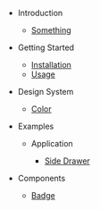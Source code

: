 * Introduction

  * [Something](components/something.md)

* Getting Started

  * [Installation](getting-started/installation.md)
  * [Usage](getting-started/usage.md)

* Design System
  
  * [Color](design-system/color.md)

* Examples

  * Application

    * [Side Drawer](examples/application-layout/side-drawer.md)

* Components

  * [Badge](components/badge.md)
